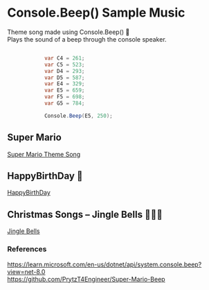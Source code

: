 # Console.Beep() Sample Music
Theme song made using Console.Beep() 🎵   
Plays the sound of a beep through the console speaker.   

```csharp

            var C4 = 261;
            var C5 = 523;
            var D4 = 293;
            var D5 = 587;
            var E4 = 329;
            var E5 = 659;
            var F5 = 698;
            var G5 = 784;

            Console.Beep(E5, 250);

```


## Super Mario
[Super Mario Theme Song](./SuperMario.cs)  

## HappyBirthDay 🎂
[HappyBirthDay](./HappyBirthDay.cs)  

## Christmas Songs – Jingle Bells 🎅🏻🔔
[Jingle Bells](./JingleBells.cs)  



### References   
https://learn.microsoft.com/en-us/dotnet/api/system.console.beep?view=net-8.0   
https://github.com/PrytzT4Engineer/Super-Mario-Beep   
